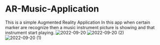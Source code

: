 # AR-Music-Application
This is a simple Augmented Reality Application In this app when certain marker are recognize then a music instrument picture is showing and that instrument start playing.
![2022-09-20](https://user-images.githubusercontent.com/87235058/191268012-470c5f71-45cd-452c-afbb-44a435e93146.png)
![2022-09-20 (2)](https://user-images.githubusercontent.com/87235058/191268022-7b425648-b4bf-4bd9-9ed0-389438fb495c.png)
![2022-09-20 (1)](https://user-images.githubusercontent.com/87235058/191268045-a332e8b1-f5a0-465e-8869-e18cc4d00be0.png)
